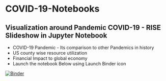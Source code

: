 # COVID-19-Notebooks
## Visualization around Pandemic COVID-19 - RISE Slideshow in Jupyter Notebook

<ul>
  <li>COVID-19 Pandemic - Its comparison to other Pandemics in history
  <li> US county wise resource utilization </li>
  <li> Financial Impact to global economy </li>  
  <li> Launch the notebook Below using Launch Binder icon </li>
</ul>

[![Binder](https://mybinder.org/badge.svg)](https://mybinder.org/v2/gh/dasaep/COVID-19-Notebooks/master?filepath=index.nbconvert.ipynb)

